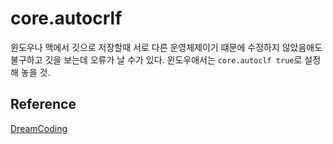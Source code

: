 # core.autocrlf

윈도우나 맥에서 깃으로 저장할때 서로 다른 운영체제이기 떄문에 수정하지 않았음애도 불구하고 깃을 보는데 오류가 날 수가 있다. 
윈도우애서는 `core.autoclf true`로 설정 해 놓을 것.

## Reference
[DreamCoding](https://www.youtube.com/watch?v=Z9dvM7qgN9s&ab_channel=%EB%93%9C%EB%A6%BC%EC%BD%94%EB%94%A9by%EC%97%98%EB%A6%AC)